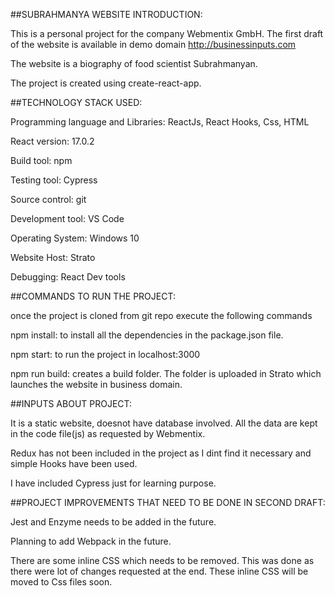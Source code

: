##SUBRAHMANYA WEBSITE INTRODUCTION:

This is a personal project for the company Webmentix GmbH. The first draft of the website is available in demo domain http://businessinputs.com

The website is a biography of food scientist Subrahmanyan. 

The project is created using create-react-app. 




##TECHNOLOGY STACK USED:

Programming language and Libraries: ReactJs, React Hooks, Css, HTML

React version: 17.0.2

Build tool: npm

Testing tool: Cypress

Source control: git

Development tool: VS Code

Operating System: Windows 10

Website Host: Strato

Debugging: React Dev tools




##COMMANDS TO RUN THE PROJECT:

once the project is cloned from git repo execute the following commands

npm install: to install all the dependencies in the package.json file.

npm start: to run the project in localhost:3000

npm run build: creates a build folder. The folder is uploaded in Strato which launches the website in business domain.




##INPUTS ABOUT PROJECT:

It is a static website, doesnot have database involved. All the data are kept in the code file(js) as requested by Webmentix.

Redux has not been included in the project as I dint find it necessary and simple Hooks have been used. 

I have included Cypress just for learning purpose.




##PROJECT IMPROVEMENTS THAT NEED TO BE DONE IN SECOND DRAFT:

Jest and Enzyme needs to be added in the future.

Planning to add Webpack in the future.

There are some inline CSS which needs to be removed. This was done as there were lot of changes requested at the end. These inline CSS will be moved to Css files soon.

